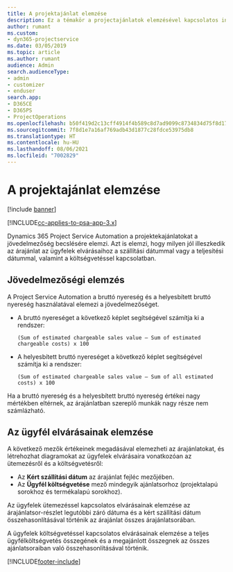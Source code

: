 ```yaml
---
title: A projektajánlat elemzése
description: Ez a témakör a projectajánlatok elemzésével kapcsolatos információkat tartalmaz.
author: rumant
ms.custom:
- dyn365-projectservice
ms.date: 03/05/2019
ms.topic: article
ms.author: rumant
audience: Admin
search.audienceType:
- admin
- customizer
- enduser
search.app:
- D365CE
- D365PS
- ProjectOperations
ms.openlocfilehash: b50f419d2c13cff4914f4b589c8d7ad9099c8734834d75f8d17104d2db40049b
ms.sourcegitcommit: 7f8d1e7a16af769adb43d1877c28fdce53975db8
ms.translationtype: HT
ms.contentlocale: hu-HU
ms.lasthandoff: 08/06/2021
ms.locfileid: "7002829"
---
```

# <a name="analysis-of-project-quotes"></a>A projektajánlat elemzése

[!include [banner](../includes/psa-now-project-operations.md)]

[!INCLUDE[cc-applies-to-psa-app-3.x](../includes/cc-applies-to-psa-app-3x.md)]

Dynamics 365 Project Service Automation a projektekajánlatokat a jövedelmezőség becslésére elemzi. Azt is elemzi, hogy milyen jól illeszkedik az árajánlat az ügyfelek elvárásaihoz a szállítási dátummal vagy a teljesítési dátummal, valamint a költségvetéssel kapcsolatban.

## <a name="profitability-analysis"></a>Jövedelmezőségi elemzés

A Project Service Automation a bruttó nyereség és a helyesbített bruttó nyereség használatával elemezi a jövedelmezőséget.

- A bruttó nyereséget a következő képlet segítségével számítja ki a rendszer:

  `
    (Sum of estimated chargeable sales value – Sum of estimated chargeable costs) x 100
  `
- A helyesbített bruttó nyereséget a következő képlet segítségével számítja ki a rendszer:

  `
    (Sum of estimated chargeable sales value – Sum of all estimated costs) x 100
  `

Ha a bruttó nyereség és a helyesbített bruttó nyereség értékei nagy mértékben eltérnek, az árajánlatban szereplő munkák nagy része nem számlázható.

## <a name="analysis-of-customer-expectations"></a>Az ügyfél elvárásainak elemzése

A következő mezők értékeinek megadásával elemezheti az árajánlatokat, és létrehozhat diagramokat az ügyfelek elvárásaira vonatkozóan az ütemezésről és a költségvetésről:

- Az **Kért szállítási dátum** az árajánlat fejléc mezőjében.
- Az **Ügyfél költségvetése** mező mindegyik ajánlatsorhoz (projektalapú sorokhoz és termékalapú sorokhoz).

Az ügyfelek ütemezéssel kapcsolatos elvárásainak elemzése az árajánlatsor-részlet legutóbbi záró dátuma és a kért szállítási dátum összehasonlításával történik az árajánlat összes árajánlatsorában.

A ügyfelek költségvetéssel kapcsolatos elvárásainak elemzése a teljes ügyfélköltségvetés összegének és a megajánlott összegnek az összes ajánlatsoraiban való összehasonlításával történik.


[!INCLUDE[footer-include](../includes/footer-banner.md)]